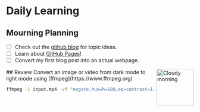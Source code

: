 # Daily Learning
## Mourning Planning
- [ ] Check out the [github blog](https://github.blog/) for topic ideas.
- [ ] Learn about [GitHub Pages](https://skills.github.com/#first-day-on-github)!
- [ ] Convert my first blog post into an actual webpage.
<img alt="Cloudy morning" src="https://octodex.github.com/images/cloud.jpg" width="100" align="right">
## Review
Convert an image or video from dark mode to light mode using [ffmpeg](https://www.ffmpeg.org)

```bash
ffmpeg -i input.mp4 -vf "negate,hue=h=180,eq=contrast=1.2:saturation=1.1" output.mp4
```

